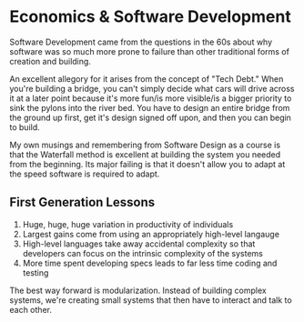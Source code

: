 Economics & Software Development
=====
Software Development came from the questions in the 60s about why software was so much more prone to failure than other traditional forms of creation and building.

An excellent allegory for it arises from the concept of "Tech Debt." When you're building a bridge, you can't simply decide what cars will drive across it at a later point because it's more fun/is more visible/is a bigger priority to sink the pylons into the river bed. You have to design an entire bridge from the ground up first, get it's design signed off upon, and then you can begin to build.

My own musings and remembering from Software Design as a course is that the Waterfall method is excellent at building the system you needed from the beginning. Its major failing is that it doesn't allow you to adapt at the speed software is required to adapt.

## First Generation Lessons
1. Huge, huge, huge variation in productivity of individuals
2. Largest gains come from using an appropriately high-level langauge
3. High-level languages take away accidental complexity so that developers can focus on the intrinsic complexity of the systems
4. More time spent developing specs leads to far less time coding and testing

The best way forward is modularization. Instead of building complex systems, we're creating small systems that then have to interact and talk to each other.